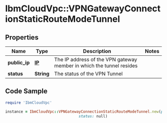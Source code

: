 # IbmCloudVpc::VPNGatewayConnectionStaticRouteModeTunnel

## Properties

Name | Type | Description | Notes
------------ | ------------- | ------------- | -------------
**public_ip** | [**IP**](IP.md) | The IP address of the VPN gateway member in which the tunnel resides | 
**status** | **String** | The status of the VPN Tunnel | 

## Code Sample

```ruby
require 'IbmCloudVpc'

instance = IbmCloudVpc::VPNGatewayConnectionStaticRouteModeTunnel.new(public_ip: null,
                                 status: null)
```


